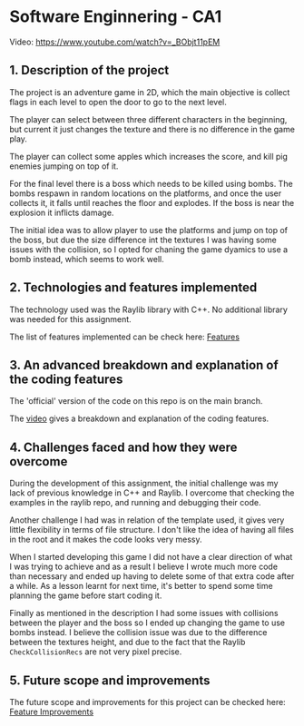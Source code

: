 # Software Enginnering - CA1

Video: https://www.youtube.com/watch?v=_BObjt11pEM

## 1. Description of the project

The project is an adventure game in 2D, which the main objective is collect flags in each level to open the door to go to the next level.

The player can select between three different characters in the beginning, but current it just changes the texture and there is no difference in the game play.

The player can collect some apples which increases the score, and kill pig enemies jumping on top of it.

For the final level there is a boss which needs to be killed using bombs. The bombs respawn in random locations on the platforms, and once the user collects it, it falls until reaches the floor and explodes. If the boss is near the explosion it inflicts damage.

The initial idea was to allow player to use the platforms and jump on top of the boss, but due the size difference int the textures I was having some issues with the collision, so I opted for chaning the game dyamics to use a bomb instead, which seems to work well.

## 2. Technologies and features implemented

The technology used was the Raylib library with C++. No additional library was needed for this assignment.

The list of features implemented can be check here: [Features](Features.md)

## 3. An advanced breakdown and explanation of the coding features

The 'official' version of the code on this repo is on the main branch.

The [video](https://www.youtube.com/watch?v=_BObjt11pEM) gives a breakdown and explanation of the coding features.

## 4. Challenges faced and how they were overcome

During the development of this assignment, the initial challenge was my lack of previous knowledge in C++ and Raylib. I overcome that checking the examples in the raylib repo, and running and debugging their code.

Another challenge I had was in relation of the template used, it gives very little flexibility in terms of file structure. I don't like the idea of having all files in the root and it makes the code looks very messy.

When I started developing this game I did not have a clear direction of what I was trying to achieve and as a result I believe I wrote much more code than necessary and ended up having to delete some of that extra code after a while. As a lesson learnt for next time, it's better to spend some time planning the game before start coding it.

Finally as mentioned in the description I had some issues with collisions between the player and the boss so I ended up changing the game to use bombs instead. I believe the collision issue was due to the difference between the textures height, and due to the fact that the Raylib `CheckCollisionRecs` are not very pixel precise.

## 5. Future scope and improvements

The future scope and improvements for this project can be checked here: [Feature Improvements](Improvements.md)
